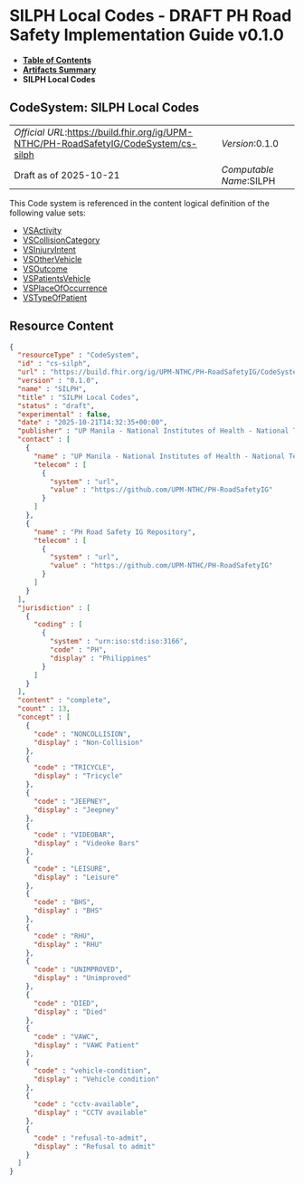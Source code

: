 # SILPH Local Codes - DRAFT PH Road Safety Implementation Guide v0.1.0

* [**Table of Contents**](toc.md)
* [**Artifacts Summary**](artifacts.md)
* **SILPH Local Codes**

## CodeSystem: SILPH Local Codes 

| | |
| :--- | :--- |
| *Official URL*:https://build.fhir.org/ig/UPM-NTHC/PH-RoadSafetyIG/CodeSystem/cs-silph | *Version*:0.1.0 |
| Draft as of 2025-10-21 | *Computable Name*:SILPH |

 This Code system is referenced in the content logical definition of the following value sets: 

* [VSActivity](ValueSet-vs-activity.md)
* [VSCollisionCategory](ValueSet-vs-collision-category.md)
* [VSInjuryIntent](ValueSet-vs-injury-intent.md)
* [VSOtherVehicle](ValueSet-vs-other-vehicle.md)
* [VSOutcome](ValueSet-vs-outcome.md)
* [VSPatientsVehicle](ValueSet-vs-patients-vehicle.md)
* [VSPlaceOfOccurrence](ValueSet-vs-place-of-occurrence.md)
* [VSTypeOfPatient](ValueSet-vs-type-of-patient.md)



## Resource Content

```json
{
  "resourceType" : "CodeSystem",
  "id" : "cs-silph",
  "url" : "https://build.fhir.org/ig/UPM-NTHC/PH-RoadSafetyIG/CodeSystem/cs-silph",
  "version" : "0.1.0",
  "name" : "SILPH",
  "title" : "SILPH Local Codes",
  "status" : "draft",
  "experimental" : false,
  "date" : "2025-10-21T14:32:35+00:00",
  "publisher" : "UP Manila - National Institutes of Health - National Telehealth Center",
  "contact" : [
    {
      "name" : "UP Manila - National Institutes of Health - National Telehealth Center",
      "telecom" : [
        {
          "system" : "url",
          "value" : "https://github.com/UPM-NTHC/PH-RoadSafetyIG"
        }
      ]
    },
    {
      "name" : "PH Road Safety IG Repository",
      "telecom" : [
        {
          "system" : "url",
          "value" : "https://github.com/UPM-NTHC/PH-RoadSafetyIG"
        }
      ]
    }
  ],
  "jurisdiction" : [
    {
      "coding" : [
        {
          "system" : "urn:iso:std:iso:3166",
          "code" : "PH",
          "display" : "Philippines"
        }
      ]
    }
  ],
  "content" : "complete",
  "count" : 13,
  "concept" : [
    {
      "code" : "NONCOLLISION",
      "display" : "Non-Collision"
    },
    {
      "code" : "TRICYCLE",
      "display" : "Tricycle"
    },
    {
      "code" : "JEEPNEY",
      "display" : "Jeepney"
    },
    {
      "code" : "VIDEOBAR",
      "display" : "Videoke Bars"
    },
    {
      "code" : "LEISURE",
      "display" : "Leisure"
    },
    {
      "code" : "BHS",
      "display" : "BHS"
    },
    {
      "code" : "RHU",
      "display" : "RHU"
    },
    {
      "code" : "UNIMPROVED",
      "display" : "Unimproved"
    },
    {
      "code" : "DIED",
      "display" : "Died"
    },
    {
      "code" : "VAWC",
      "display" : "VAWC Patient"
    },
    {
      "code" : "vehicle-condition",
      "display" : "Vehicle condition"
    },
    {
      "code" : "cctv-available",
      "display" : "CCTV available"
    },
    {
      "code" : "refusal-to-admit",
      "display" : "Refusal to admit"
    }
  ]
}

```
